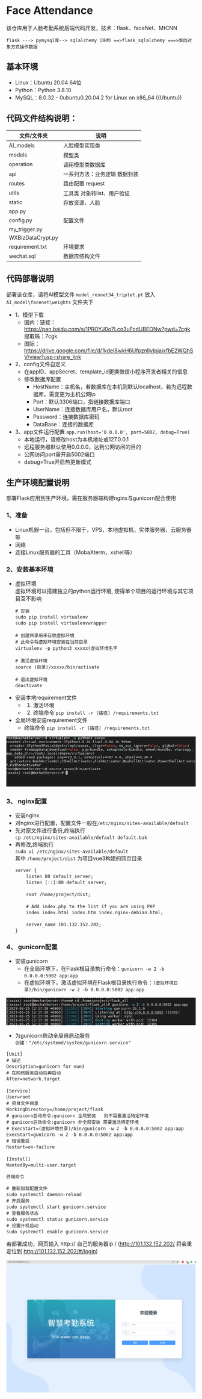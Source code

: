 # Face Attendance

该仓库用于人脸考勤系统后端代码开发，技术：flask、faceNet、MtCNN

```                                                            mysql=====>sql
flask ---> pymysql库--> sqlalchemy（ORM）==>flask_sqlalchemy ===>面向对象方式操作数据
```
## 基本环境
- Linux：Ubuntu 20.04 64位
- Python：Python 3.8.10
- MySQL：8.0.32 - 0ubuntu0.20.04.2 for Linux on x86_64 ((Ubuntu))
## 代码文件结构说明：
| 文件/文件夹            | 说明               |
|-------------------|------------------|
| AI_models         | 人脸模型实现类          |
| models            | 模型类              |
| operation         | 调用模型类数据库         |
| api               | 一系列方法：业务逻辑 数据封装  |
| routes            | 路由配置 request     |
| utils             | 工具类 对象转list、用户验证 |
| static            | 存放资源，人脸          |
| app.py            |                  |
| config.py         | 配置文件             |
| my_trigger.py     |                  |
| WXBizDataCrypt.py |                  |
| requirement.txt   | 环境要求             |
| wechat.sql        | 数据库结构文件          |
## 代码部署说明

部署该仓库，请将AI模型文件 `model_resnet34_triplet.pt` 放入 `AI_model\facenet\weights` 文件夹下

- 1、模型下载
    - 国内：链接：https://pan.baidu.com/s/1PROYJ0o7Lco3uFcdUBEONw?pwd=7cgk 提取码：7cgk
    - 国际：https://drive.google.com/file/d/1kdeI8wkH6UfpznlIvIpjaixfbE2WQhSV/view?usp=share_link
- 2、config文件自定义
    - 在appID、appSecret、template_id更换微信小程序开发者相关的信息
    - 修改数据库配置
        - HostName：主机名，若数据库在本机则默认localhost，若为远程数据库，需变更为主机公网ip
        - Port：默认3306端口，指链接数据库端口
        - UserName：连接数据库用户名，默认root
        - Password：连接数据库密码
        - DataBase：连接的数据库
- 3、app文件运行配置 `app.run(host='0.0.0.0', port=5002, debug=True)`
  - 本地运行，请修改host为本机地址或127.0.0.1
  - 远程服务器默认使用0.0.0.0，达到公网访问的目的
  - 公网访问port需开启5002端口
  - debug=True开启热更新模式
## 生产环境配置说明
部署Flask应用到生产环境，需在服务器端构建nginx与gunicorn配合使用
### 1、准备
- Linux机器一台，包括但不限于，VPS，本地虚拟机，实体服务器、云服务器等
- 网络
- 连接Linux服务器的工具（MobaXterm，xshell等）
### 2、安装基本环境
- 虚拟环境  
虚拟环境可以搭建独立的python运行环境, 使得单个项目的运行环境与其它项目互不影响
  ```angular2html
  # 安装
  sudo pip install virtualenv
  sudo pip install virtualenvwrapper
    
  # 创建目录用来存放虚拟环境
  # 此命令将虚拟环境安装在当前目录
  virtualenv -p python3 xxxxx(虚拟环境名字  
    
  # 激活虚拟环境
  source (目录)/xxxxx/bin/activate
    
  # 退出虚拟环境
  deactivate
  ```
- 安装本地requirement文件
  - 1. 激活环境
  - 2. 终端命令 `pip install -r (路径) /requirements.txt`
- 全局环境安装requirement文件
  - 终端命令 `pip install -r (路径) /requirements.txt`

![Image](https://github.com/Alxye/face_attendance_flask/raw/main/static/env-setup.png)
### 3、 nginx配置
- 安装nginx
- 对nginx进行配置，配置文件一般在`/etc/nginx/sites-available/default`
- 先对原文件进行备份,终端执行  
`cp /etc/nginx/sites-available/default default.bak`<br/>
- 再修改,终端执行  
`sudo vi /etc/nginx/sites-available/default`<br/>
其中 `/home/project/dist` 为项目vue3构建的网页目录
  ```angular2html
  server {
      listen 80 default_server;
      listen [::]:80 default_server;
    
      root /home/project/dist;
    
      # Add index.php to the list if you are using PHP
      index index.html index.htm index.nginx-debian.html;
    
      server_name 101.132.152.202;
  }    
  ```
### 4、 gunicorn配置
- 安装gunicorn
  - 在全局环境下，在Flask根目录执行命令：`gunicorn -w 2 -b 0.0.0.0:5002 app:app`
  - 在虚拟环境下，激活虚拟环境在Flask根目录执行命令：`(虚拟环境目录)/bin/gunicorn -w 2 -b 0.0.0.0:5002 app:app`


![Image](https://github.com/Alxye/face_attendance_flask/raw/main/static/gunicorn-exp.png)
- 为gunicorn启动全局自启动服务  
`创建："/etc/systemd/system/gunicorn.service"`
```
[Unit]
# 描述
Description=gunicorn for vue3
# 在网络服务启动后再启动
After=network.target

[Service]
User=root
# 项目文件目录
WorkingDirectory=/home/project/flask
# gunicorn启动命令:gunicorn 全局安装   则不需要激活特定环境
# gunicorn启动命令:gunicorn 非全局安装 需要激活特定环境 
# ExecStart=(虚拟环境目录)/bin/gunicorn -w 2 -b 0.0.0.0:5002 app:app
ExecStart=gunicorn -w 2 -b 0.0.0.0:5002 app:app
# 错误重启
Restart=on-failure

[Install]
WantedBy=multi-user.target
```
`终端命令`
```
# 重新加载配置文件
sudo systemctl daemon-reload
# 开启服务
sudo systemctl start gunicorn.service
# 查看服务状态
sudo systemctl status gunicorn.service
# 设置开机启动
sudo systemctl enable gunicorn.service
```
若部署成功，网页输入 http:// 自己的服务器ip /  (http://101.132.152.202/ 将会重定位到 http://101.132.152.202/#/login)

![Image](https://github.com/Alxye/face_attendance_flask/raw/main/static/success.png)